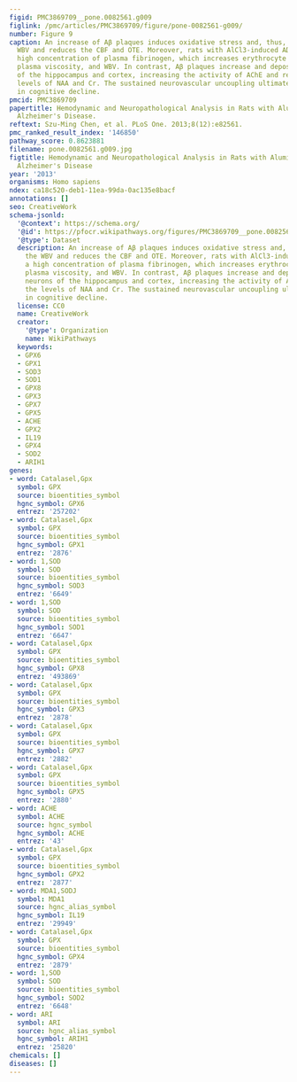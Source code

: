 ```yaml
---
figid: PMC3869709__pone.0082561.g009
figlink: /pmc/articles/PMC3869709/figure/pone-0082561-g009/
number: Figure 9
caption: An increase of Aβ plaques induces oxidative stress and, thus, increases the
  WBV and reduces the CBF and OTE. Moreover, rats with AlCl3-induced AD exhibit a
  high concentration of plasma fibrinogen, which increases erythrocyte aggregation,
  plasma viscosity, and WBV. In contrast, Aβ plaques increase and deposit in the neurons
  of the hippocampus and cortex, increasing the activity of AChE and reducing the
  levels of NAA and Cr. The sustained neurovascular uncoupling ultimately results
  in cognitive decline.
pmcid: PMC3869709
papertitle: Hemodynamic and Neuropathological Analysis in Rats with Aluminum Trichloride-Induced
  Alzheimer's Disease.
reftext: Szu-Ming Chen, et al. PLoS One. 2013;8(12):e82561.
pmc_ranked_result_index: '146850'
pathway_score: 0.8623881
filename: pone.0082561.g009.jpg
figtitle: Hemodynamic and Neuropathological Analysis in Rats with Aluminum Trichloride-Induced
  Alzheimer's Disease
year: '2013'
organisms: Homo sapiens
ndex: ca18c520-deb1-11ea-99da-0ac135e8bacf
annotations: []
seo: CreativeWork
schema-jsonld:
  '@context': https://schema.org/
  '@id': https://pfocr.wikipathways.org/figures/PMC3869709__pone.0082561.g009.html
  '@type': Dataset
  description: An increase of Aβ plaques induces oxidative stress and, thus, increases
    the WBV and reduces the CBF and OTE. Moreover, rats with AlCl3-induced AD exhibit
    a high concentration of plasma fibrinogen, which increases erythrocyte aggregation,
    plasma viscosity, and WBV. In contrast, Aβ plaques increase and deposit in the
    neurons of the hippocampus and cortex, increasing the activity of AChE and reducing
    the levels of NAA and Cr. The sustained neurovascular uncoupling ultimately results
    in cognitive decline.
  license: CC0
  name: CreativeWork
  creator:
    '@type': Organization
    name: WikiPathways
  keywords:
  - GPX6
  - GPX1
  - SOD3
  - SOD1
  - GPX8
  - GPX3
  - GPX7
  - GPX5
  - ACHE
  - GPX2
  - IL19
  - GPX4
  - SOD2
  - ARIH1
genes:
- word: Catalasel,Gpx
  symbol: GPX
  source: bioentities_symbol
  hgnc_symbol: GPX6
  entrez: '257202'
- word: Catalasel,Gpx
  symbol: GPX
  source: bioentities_symbol
  hgnc_symbol: GPX1
  entrez: '2876'
- word: 1,SOD
  symbol: SOD
  source: bioentities_symbol
  hgnc_symbol: SOD3
  entrez: '6649'
- word: 1,SOD
  symbol: SOD
  source: bioentities_symbol
  hgnc_symbol: SOD1
  entrez: '6647'
- word: Catalasel,Gpx
  symbol: GPX
  source: bioentities_symbol
  hgnc_symbol: GPX8
  entrez: '493869'
- word: Catalasel,Gpx
  symbol: GPX
  source: bioentities_symbol
  hgnc_symbol: GPX3
  entrez: '2878'
- word: Catalasel,Gpx
  symbol: GPX
  source: bioentities_symbol
  hgnc_symbol: GPX7
  entrez: '2882'
- word: Catalasel,Gpx
  symbol: GPX
  source: bioentities_symbol
  hgnc_symbol: GPX5
  entrez: '2880'
- word: ACHE
  symbol: ACHE
  source: hgnc_symbol
  hgnc_symbol: ACHE
  entrez: '43'
- word: Catalasel,Gpx
  symbol: GPX
  source: bioentities_symbol
  hgnc_symbol: GPX2
  entrez: '2877'
- word: MDA1,SODJ
  symbol: MDA1
  source: hgnc_alias_symbol
  hgnc_symbol: IL19
  entrez: '29949'
- word: Catalasel,Gpx
  symbol: GPX
  source: bioentities_symbol
  hgnc_symbol: GPX4
  entrez: '2879'
- word: 1,SOD
  symbol: SOD
  source: bioentities_symbol
  hgnc_symbol: SOD2
  entrez: '6648'
- word: ARI
  symbol: ARI
  source: hgnc_alias_symbol
  hgnc_symbol: ARIH1
  entrez: '25820'
chemicals: []
diseases: []
---
```

